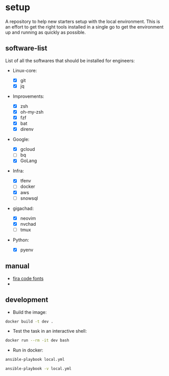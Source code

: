 # setup

A repository to help new starters setup with the local environment.
This is an effort to get the right tools installed in a single go to get the environment up and
running as quickly as possible.

## software-list

List of all the softwares that should be installed for engineers:

- Linux-core:
  - [x] git
  - [x] jq
- Improvements:
  - [x] zsh
  - [x] oh-my-zsh
  - [x] fzf
  - [x] bat
  - [x] direnv
- Google:

  - [x] gcloud
  - [ ] bq
  - [x] GoLang

- Infra:

  - [x] tfenv
  - [ ] docker
  - [x] aws
  - [ ] snowsql

- gigachad:
  - [x] neovim
  - [x] nvchad
  - [ ] tmux
- Python:
  - [x] pyenv

## manual

- [fira code fonts](https://www.nerdfonts.com/font-downloads)
-

## development

- Build the image:

```bash
docker build -t dev .
```

- Test the task in an interactive shell:

```bash
docker run --rm -it dev bash
```

- Run in docker:

```bash
ansible-playbook local.yml

ansible-playbook -v local.yml
```
